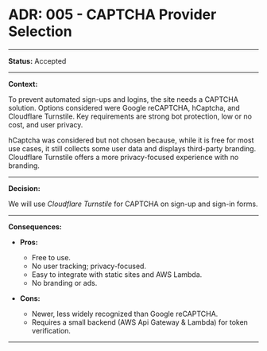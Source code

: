 # ADR: 005 - CAPTCHA Provider Selection

---

**Status:** Accepted

---

**Context:**

To prevent automated sign-ups and logins, the site needs a CAPTCHA solution. Options considered were Google reCAPTCHA, hCaptcha, and Cloudflare Turnstile. Key requirements are strong bot protection, low or no cost, and user privacy.

hCaptcha was considered but not chosen because, while it is free for most use cases, it still collects some user data and displays third-party branding. Cloudflare Turnstile offers a more privacy-focused experience with no branding.

---

**Decision:**

We will use *Cloudflare Turnstile* for CAPTCHA on sign-up and sign-in forms.

---

**Consequences:**

*   **Pros:**
    *   Free to use.
    *   No user tracking; privacy-focused.
    *   Easy to integrate with static sites and AWS Lambda.
    *   No branding or ads.

*   **Cons:**
    *   Newer, less widely recognized than Google reCAPTCHA.
    *   Requires a small backend (AWS Api Gateway & Lambda) for token verification.

---
